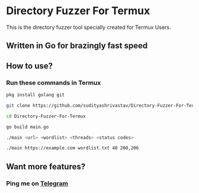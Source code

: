 # Directory Fuzzer For Termux
 This is the directory fuzzer tool specially created for Termux Users.

## Written in Go for brazingly fast speed

## How to use?

### Run these commands in Termux
```bash
pkg install golang git
```

```bash
git clone https://github.com/sudityashrivastav/Directory-Fuzzer-For-Termux
```

```bash
cd Directory-Fuzzer-For-Termux
```

```bash
go build main.go
```

```bash
./main <url> <wordlist> <threads> <status codes>
```

```bash
./main https://example.com wordlist.txt 40 200,206
```

## Want more features?

### Ping me on [Telegram](https://t.me/anonShrivastav)
